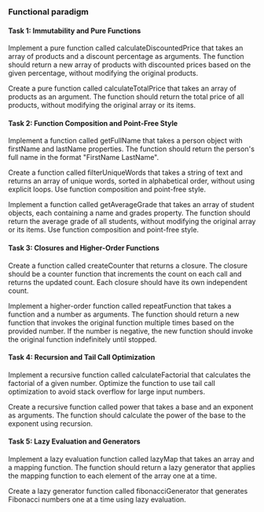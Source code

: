 ### Functional paradigm

#### Task 1: Immutability and Pure Functions

Implement a pure function called calculateDiscountedPrice that takes an array of products and a discount percentage as arguments. The function should return a new array of products with discounted prices based on the given percentage, without modifying the original products.

Create a pure function called calculateTotalPrice that takes an array of products as an argument. The function should return the total price of all products, without modifying the original array or its items.

#### Task 2: Function Composition and Point-Free Style

Implement a function called getFullName that takes a person object with firstName and lastName properties. The function should return the person's full name in the format "FirstName LastName".

Create a function called filterUniqueWords that takes a string of text and returns an array of unique words, sorted in alphabetical order, without using explicit loops. Use function composition and point-free style.

Implement a function called getAverageGrade that takes an array of student objects, each containing a name and grades property. The function should return the average grade of all students, without modifying the original array or its items. Use function composition and point-free style.

#### Task 3: Closures and Higher-Order Functions

Create a function called createCounter that returns a closure. The closure should be a counter function that increments the count on each call and returns the updated count. Each closure should have its own independent count.

Implement a higher-order function called repeatFunction that takes a function and a number as arguments. The function should return a new function that invokes the original function multiple times based on the provided number. If the number is negative, the new function should invoke the original function indefinitely until stopped.

#### Task 4: Recursion and Tail Call Optimization

Implement a recursive function called calculateFactorial that calculates the factorial of a given number. Optimize the function to use tail call optimization to avoid stack overflow for large input numbers.

Create a recursive function called power that takes a base and an exponent as arguments. The function should calculate the power of the base to the exponent using recursion.

#### Task 5: Lazy Evaluation and Generators

Implement a lazy evaluation function called lazyMap that takes an array and a mapping function. The function should return a lazy generator that applies the mapping function to each element of the array one at a time.

Create a lazy generator function called fibonacciGenerator that generates Fibonacci numbers one at a time using lazy evaluation.

